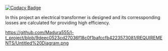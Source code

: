
[![Codacy Badge](https://app.codacy.com/project/badge/Grade/05c503e421584e259fe537c07ce686e1)](https://www.codacy.com/gh/Madura555/l-t_project/dashboard?utm_source=github.com&amp;utm_medium=referral&amp;utm_content=Madura555/l-t_project&amp;utm_campaign=Badge_Grade)

In this project an electrical transformer is designed and its corressponding losses are calculated for providing high efficiency.
 
 https://github.com/Madura555/l-t_project/blob/9deec0523cd27036f18c0f1bafccfb4223573081/REQUIREMENTS/Untitled%20Diagram.png
 
 
 
 
 
 
 
 
 
 
 
 
 
 
 
 
 
 
 
 
 
 
 
 
 
 

